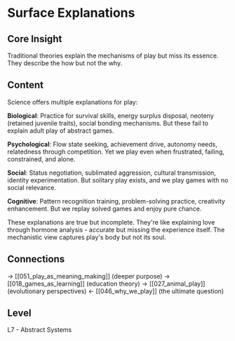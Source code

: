 # Surface Explanations
## Core Insight
Traditional theories explain the mechanisms of play but miss its essence. They describe the how but not the why.

## Content
Science offers multiple explanations for play:

**Biological**: Practice for survival skills, energy surplus disposal, neoteny (retained juvenile traits), social bonding mechanisms. But these fail to explain adult play of abstract games.

**Psychological**: Flow state seeking, achievement drive, autonomy needs, relatedness through competition. Yet we play even when frustrated, failing, constrained, and alone.

**Social**: Status negotiation, sublimated aggression, cultural transmission, identity experimentation. But solitary play exists, and we play games with no social relevance.

**Cognitive**: Pattern recognition training, problem-solving practice, creativity enhancement. But we replay solved games and enjoy pure chance.

These explanations are true but incomplete. They're like explaining love through hormone analysis - accurate but missing the experience itself. The mechanistic view captures play's body but not its soul.

## Connections
→ [[051_play_as_meaning_making]] (deeper purpose)
→ [[018_games_as_learning]] (education theory)
→ [[027_animal_play]] (evolutionary perspectives)
← [[046_why_we_play]] (the ultimate question)

## Level
L7 - Abstract Systems